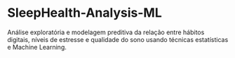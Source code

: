 # SleepHealth-Analysis-ML
Análise exploratória e modelagem preditiva da relação entre hábitos digitais, níveis de estresse e qualidade do sono usando técnicas estatísticas e Machine Learning.
